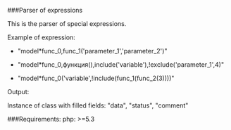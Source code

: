 ###Parser of expressions

This is the parser of special expressions.

Example of expression:

* "model*func_0,func_1('parameter_1','parameter_2')"

* "model*func_0,функция(),include('variable'),!exclude('parameter_1',4)"

* "model*func_0('variable',!include(func_1(func_2(3))))"

Output:

Instance of class with filled fields: "data", "status", "comment"

###Requirements:
php: >=5.3
